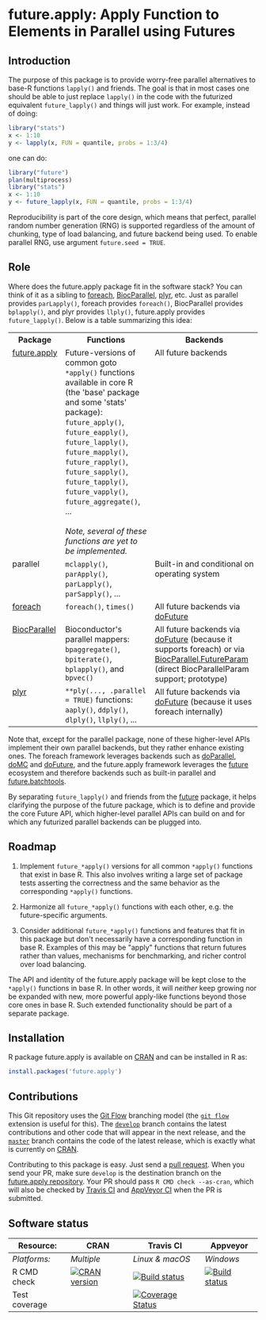 # future.apply: Apply Function to Elements in Parallel using Futures

## Introduction

The purpose of this package is to provide worry-free parallel alternatives to base-R functions `lapply()` and friends.  The goal is that in most cases one should be able to just replace `lapply()` in the code with the futurized equivalent `future_lapply()` and things will just work.  For example, instead of doing:
```r
library("stats")
x <- 1:10
y <- lapply(x, FUN = quantile, probs = 1:3/4)
```
one can do:
```r
library("future")
plan(multiprocess)
library("stats")
x <- 1:10
y <- future_lapply(x, FUN = quantile, probs = 1:3/4)
```

Reproducibility is part of the core design, which means that perfect, parallel random number generation (RNG) is supported regardless of the amount of chunking, type of load balancing, and future backend being used.  To enable parallel RNG, use argument `future.seed = TRUE`.


## Role

Where does the future.apply package fit in the software stack?  You can think of it as a sibling to [foreach], [BiocParallel], [plyr], etc.  Just as parallel provides `parLapply()`, foreach provides `foreach()`, BiocParallel provides `bplapply()`, and plyr provides `llply()`, future.apply provides `future_lapply()`.  Below is a table summarizing this idea:

<table>
<tr>
<th>Package</th>
<th>Functions</th>
<th>Backends</th>
</tr>

<tr style="vertical-align: top">
<td>
<a href="https://github.com/HenrikBengtsson/future.apply">future.apply</a><br>
<br>
</td>
<td>
Future-versions of common goto <code>*apply()</code> functions available in core R (the 'base' package and some 'stats' package):<br>
<code>future_apply()</code>, 
<code>future_eapply()</code>, 
<code>future_lapply()</code>, 
<code>future_mapply()</code>, 
<code>future_rapply()</code>, 
<code>future_sapply()</code>, 
<code>future_tapply()</code>, 
<code>future_vapply()</code>,
<code>future_aggregate()</code>, ...<br>
<br>
<em>Note, several of these functions are yet to be implemented.</em>
</td>
<td>
All future backends
</td>
</tr>

<tr style="vertical-align: top">
<td>
parallel
</td>
<td>
<code>mclapply()</code>,
<code>parApply()</code>, <code>parLapply()</code>, <code>parSapply()</code>, ...
</td>
<td>
Built-in and conditional on operating system</a>
</td>
</tr>

<tr style="vertical-align: top">
<td>
<a href="https://cran.r-project.org/package=foreach">foreach</a>
</td>
<td>
<code>foreach()</code>,
<code>times()</code>
</td>
<td>
All future backends via <a href="https://cran.r-project.org/package=doFuture">doFuture</a>
</td>
</tr>

<tr style="vertical-align: top">
<td>
<a href="https://bioconductor.org/packages/release/bioc/html/BiocParallel.html">BiocParallel</a>
</td>
<td>
Bioconductor's parallel mappers:<br>
<code>bpaggregate()</code>,
<code>bpiterate()</code>,
<code>bplapply()</code>, and
<code>bpvec()</code>
</td>
<td>
All future backends via <a href="https://cran.r-project.org/package=doFuture">doFuture</a> (because it supports foreach) or via <a href="https://github.com/HenrikBengtsson/BiocParallel.FutureParam">BiocParallel.FutureParam</a> (direct BiocParallelParam support; prototype)
</td>
</tr>


<tr style="vertical-align: top">
<td>
<a href="https://cran.r-project.org/package=plyr">plyr</a>
</td>
<td>
<code>**ply(..., .parallel = TRUE)</code> functions:<br>
<code>aaply()</code>,
<code>ddply()</code>,
<code>dlply()</code>,
<code>llply()</code>, ...
</td>
<td>
All future backends via <a href="https://cran.r-project.org/package=doFuture">doFuture</a> (because it uses foreach internally)
</td>
</tr>

</table>

Note that, except for the parallel package, none of these higher-level APIs implement their own parallel backends, but they rather enhance existing ones.  The foreach framework leverages backends such as [doParallel], [doMC] and [doFuture], and the future.apply framework leverages the [future] ecosystem and therefore backends such as built-in parallel and [future.batchtools].

By separating `future_lapply()` and friends from the [future] package, it helps clarifying the purpose of the future package, which is to define and provide the core Future API, which higher-level parallel APIs can build on and for which any futurized parallel backends can be plugged into.


## Roadmap

1. Implement `future_*apply()` versions for all common `*apply()` functions that exist in base R.  This also involves writing a large set of package tests asserting the correctness and the same behavior as the corresponding `*apply()` functions.

2. Harmonize all `future_*apply()` functions with each other, e.g. the future-specific arguments.

3. Consider additional `future_*apply()` functions and features that fit in this package but don't necessarily have a corresponding function in base R.  Examples of this may be "apply" functions that return futures rather than values, mechanisms for benchmarking, and richer control over load balancing.

The API and identity of the future.apply package will be kept close to the `*apply()` functions in base R.  In other words, it will _neither_ keep growing nor be expanded with new, more powerful apply-like functions beyond those core ones in base R.  Such extended functionality should be part of a separate package.



[BatchJobs]: https://cran.r-project.org/package=BatchJobs
[batchtools]: https://cran.r-project.org/package=batchtools
[BiocParallel]: https://bioconductor.org/packages/release/bioc/html/BiocParallel.html
[doFuture]: https://cran.r-project.org/package=doFuture
[doMC]: https://cran.r-project.org/package=doMC
[doParallel]: https://cran.r-project.org/package=doParallel
[foreach]: https://cran.r-project.org/package=foreach
[future]: https://cran.r-project.org/package=future
[future.BatchJobs]: https://cran.r-project.org/package=future.BatchJobs
[future.batchtools]: https://cran.r-project.org/package=future.batchtools
[plyr]: https://cran.r-project.org/package=plyr

## Installation
R package future.apply is available on [CRAN](https://cran.r-project.org/package=future.apply) and can be installed in R as:
```r
install.packages('future.apply')
```




## Contributions

This Git repository uses the [Git Flow](http://nvie.com/posts/a-successful-git-branching-model/) branching model (the [`git flow`](https://github.com/petervanderdoes/gitflow-avh) extension is useful for this).  The [`develop`](https://github.com/HenrikBengtsson/future.apply/tree/develop) branch contains the latest contributions and other code that will appear in the next release, and the [`master`](https://github.com/HenrikBengtsson/future.apply) branch contains the code of the latest release, which is exactly what is currently on [CRAN](https://cran.r-project.org/package=future.apply).

Contributing to this package is easy.  Just send a [pull request](https://help.github.com/articles/using-pull-requests/).  When you send your PR, make sure `develop` is the destination branch on the [future.apply repository](https://github.com/HenrikBengtsson/future.apply).  Your PR should pass `R CMD check --as-cran`, which will also be checked by <a href="https://travis-ci.org/HenrikBengtsson/future.apply">Travis CI</a> and <a href="https://ci.appveyor.com/project/HenrikBengtsson/future-apply">AppVeyor CI</a> when the PR is submitted.


## Software status

| Resource:     | CRAN        | Travis CI       | Appveyor         |
| ------------- | ------------------- | --------------- | ---------------- |
| _Platforms:_  | _Multiple_          | _Linux & macOS_ | _Windows_        |
| R CMD check   | <a href="https://cran.r-project.org/web/checks/check_results_future.apply.html"><img border="0" src="http://www.r-pkg.org/badges/version/future.apply" alt="CRAN version"></a> | <a href="https://travis-ci.org/HenrikBengtsson/future.apply"><img src="https://travis-ci.org/HenrikBengtsson/future.apply.svg" alt="Build status"></a>   | <a href="https://ci.appveyor.com/project/HenrikBengtsson/future-apply"><img src="https://ci.appveyor.com/api/projects/status/github/HenrikBengtsson/future.apply?svg=true" alt="Build status"></a> |
| Test coverage |                     | <a href="https://codecov.io/gh/HenrikBengtsson/future.apply"><img src="https://codecov.io/gh/HenrikBengtsson/future.apply/branch/develop/graph/badge.svg" alt="Coverage Status"/></a>     |                  |
